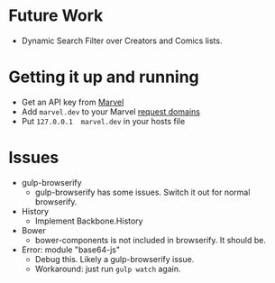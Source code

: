 
# Future Work

* Dynamic Search Filter over Creators and Comics lists.

# Getting it up and running

* Get an API key from [Marvel](http://developer.marvel.com/)
* Add `marvel.dev` to your Marvel [request domains](https://developer.marvel.com/account)
* Put `127.0.0.1  marvel.dev` in your hosts file


# Issues
* gulp-browserify
  - gulp-browserify has some issues. Switch it out for normal browserify.
* History
  - Implement Backbone.History
* Bower
  - bower-components is not included in browserify. It should be.
* Error: module "base64-js"
  - Debug this. Likely a gulp-browserify issue.
  - Workaround: just run `gulp watch` again.